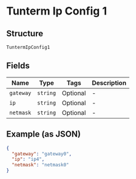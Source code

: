 
# Tunterm Ip Config 1

## Structure

`TuntermIpConfig1`

## Fields

| Name | Type | Tags | Description |
|  --- | --- | --- | --- |
| `gateway` | `string` | Optional | - |
| `ip` | `string` | Optional | - |
| `netmask` | `string` | Optional | - |

## Example (as JSON)

```json
{
  "gateway": "gateway0",
  "ip": "ip4",
  "netmask": "netmask0"
}
```

